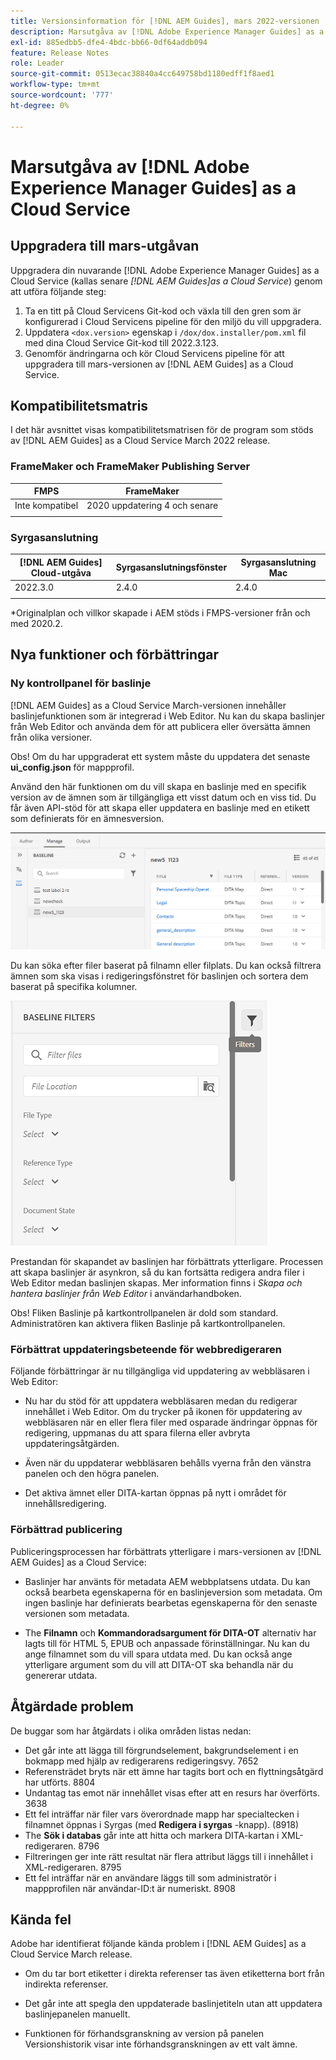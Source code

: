 ```yaml
---
title: Versionsinformation för [!DNL AEM Guides], mars 2022-versionen
description: Marsutgåva av [!DNL Adobe Experience Manager Guides] as a Cloud Service
exl-id: 885edbb5-dfe4-4bdc-bb66-0df64addb094
feature: Release Notes
role: Leader
source-git-commit: 0513ecac38840a4cc649758bd1180edff1f8aed1
workflow-type: tm+mt
source-wordcount: '777'
ht-degree: 0%

---
```


# Marsutgåva av [!DNL Adobe Experience Manager Guides] as a Cloud Service

## Uppgradera till mars-utgåvan

Uppgradera din nuvarande [!DNL Adobe Experience Manager Guides] as a Cloud Service (kallas senare *[!DNL AEM Guides]as a Cloud Service*) genom att utföra följande steg:
1. Ta en titt på Cloud Servicens Git-kod och växla till den gren som är konfigurerad i Cloud Servicens pipeline för den miljö du vill uppgradera.
1. Uppdatera `<dox.version>` egenskap i `/dox/dox.installer/pom.xml` fil med dina Cloud Service Git-kod till 2022.3.123.
1. Genomför ändringarna och kör Cloud Servicens pipeline för att uppgradera till mars-versionen av [!DNL AEM Guides] as a Cloud Service.

## Kompatibilitetsmatris

I det här avsnittet visas kompatibilitetsmatrisen för de program som stöds av [!DNL AEM Guides] as a Cloud Service March 2022 release.

### FrameMaker och FrameMaker Publishing Server

| FMPS | FrameMaker |
| --- | --- |
| Inte kompatibel | 2020 uppdatering 4 och senare |
| | |


### Syrgasanslutning

| [!DNL AEM Guides] Cloud-utgåva | Syrgasanslutningsfönster | Syrgasanslutning Mac |
| --- | --- | --- |
| 2022.3.0 | 2.4.0 | 2.4.0 |
|  |  |  |

*Originalplan och villkor skapade i AEM stöds i FMPS-versioner från och med 2020.2.

## Nya funktioner och förbättringar

### Ny kontrollpanel för baslinje

[!DNL AEM Guides] as a Cloud Service March-versionen innehåller baslinjefunktionen som är integrerad i Web Editor. Nu kan du skapa baslinjer från Web Editor och använda dem för att publicera eller översätta ämnen från olika versioner.

Obs! Om du har uppgraderat ett system måste du uppdatera det senaste **ui_config.json** för mappprofil.

Använd den här funktionen om du vill skapa en baslinje med en specifik version av de ämnen som är tillgängliga ett visst datum och en viss tid. Du får även API-stöd för att skapa eller uppdatera en baslinje med en etikett som definierats för en ämnesversion.

![fliken hantera baslinje](assets/baseline-manage.png)

Du kan söka efter filer baserat på filnamn eller filplats. Du kan också filtrera ämnen som ska visas i redigeringsfönstret för baslinjen och sortera dem baserat på specifika kolumner.

![fliken hantera baslinje](assets/baseline-filter.png)

Prestandan för skapandet av baslinjen har förbättrats ytterligare. Processen att skapa baslinjer är asynkron, så du kan fortsätta redigera andra filer i Web Editor medan baslinjen skapas. Mer information finns i *Skapa och hantera baslinjer från Web Editor* i användarhandboken.

Obs! Fliken Baslinje på kartkontrollpanelen är dold som standard. Administratören kan aktivera fliken Baslinje på kartkontrollpanelen.

### Förbättrat uppdateringsbeteende för webbredigeraren

Följande förbättringar är nu tillgängliga vid uppdatering av webbläsaren i Web Editor:

* Nu har du stöd för att uppdatera webbläsaren medan du redigerar innehållet i Web Editor. Om du trycker på ikonen för uppdatering av webbläsaren när en eller flera filer med osparade ändringar öppnas för redigering, uppmanas du att spara filerna eller avbryta uppdateringsåtgärden.

* Även när du uppdaterar webbläsaren behålls vyerna från den vänstra panelen och den högra panelen.

* Det aktiva ämnet eller DITA-kartan öppnas på nytt i området för innehållsredigering.

### Förbättrad publicering

Publiceringsprocessen har förbättrats ytterligare i mars-versionen av [!DNL AEM Guides] as a Cloud Service:

* Baslinjer har använts för metadata AEM webbplatsens utdata. Du kan också bearbeta egenskaperna för en baslinjeversion som metadata. Om ingen baslinje har definierats bearbetas egenskaperna för den senaste versionen som metadata.

* The **Filnamn** och **Kommandoradsargument för DITA-OT** alternativ har lagts till för HTML 5, EPUB och anpassade förinställningar. Nu kan du ange filnamnet som du vill spara utdata med. Du kan också ange ytterligare argument som du vill att DITA-OT ska behandla när du genererar utdata.

## Åtgärdade problem

De buggar som har åtgärdats i olika områden listas nedan:

* Det går inte att lägga till förgrundselement, bakgrundselement i en bokmapp med hjälp av redigerarens redigeringsvy. 7652
* Referensträdet bryts när ett ämne har tagits bort och en flyttningsåtgärd har utförts. 8804
* Undantag tas emot när innehållet visas efter att en resurs har överförts. 3638
* Ett fel inträffar när filer vars överordnade mapp har specialtecken i filnamnet öppnas i Syrgas (med **Redigera i syrgas** -knapp). (8918)
* The **Sök i databas** går inte att hitta och markera DITA-kartan i XML-redigeraren. 8796
* Filtreringen ger inte rätt resultat när flera attribut läggs till i innehållet i XML-redigeraren. 8795
* Ett fel inträffar när en användare läggs till som administratör i mappprofilen när användar-ID:t är numeriskt. 8908

## Kända fel

Adobe har identifierat följande kända problem i [!DNL AEM Guides] as a Cloud Service March release.

* Om du tar bort etiketter i direkta referenser tas även etiketterna bort från indirekta referenser.

* Det går inte att spegla den uppdaterade baslinjetiteln utan att uppdatera baslinjepanelen manuellt.

* Funktionen för förhandsgranskning av version på panelen Versionshistorik visar inte förhandsgranskningen av ett valt ämne.
